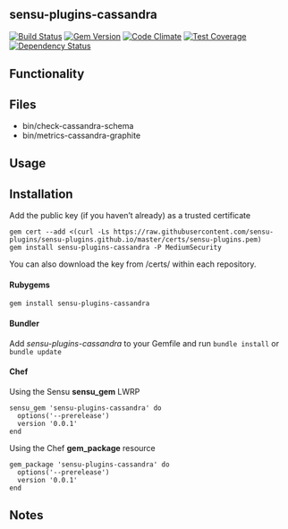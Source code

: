 ## sensu-plugins-cassandra

[![Build Status](https://travis-ci.org/sensu-plugins/sensu-plugins-cassandra.svg?branch=master)](https://travis-ci.org/sensu-plugins/sensu-plugins-cassandra)
[![Gem Version](https://badge.fury.io/rb/sensu-plugins-cassandra.svg)](http://badge.fury.io/rb/sensu-plugins-cassandra)
[![Code Climate](https://codeclimate.com/github/sensu-plugins/sensu-plugins-cassandra/badges/gpa.svg)](https://codeclimate.com/github/sensu-plugins/sensu-plugins-cassandra)
[![Test Coverage](https://codeclimate.com/github/sensu-plugins/sensu-plugins-cassandra/badges/coverage.svg)](https://codeclimate.com/github/sensu-plugins/sensu-plugins-cassandra)
[![Dependency Status](https://gemnasium.com/sensu-plugins/sensu-plugins-cassandra.svg)](https://gemnasium.com/sensu-plugins/sensu-plugins-cassandra)

## Functionality

## Files
 * bin/check-cassandra-schema
 * bin/metrics-cassandra-graphite

## Usage

## Installation

Add the public key (if you haven’t already) as a trusted certificate

```
gem cert --add <(curl -Ls https://raw.githubusercontent.com/sensu-plugins/sensu-plugins.github.io/master/certs/sensu-plugins.pem)
gem install sensu-plugins-cassandra -P MediumSecurity
```

You can also download the key from /certs/ within each repository.

#### Rubygems

`gem install sensu-plugins-cassandra`

#### Bundler

Add *sensu-plugins-cassandra* to your Gemfile and run `bundle install` or `bundle update`

#### Chef

Using the Sensu **sensu_gem** LWRP
```
sensu_gem 'sensu-plugins-cassandra' do
  options('--prerelease')
  version '0.0.1'
end
```

Using the Chef **gem_package** resource
```
gem_package 'sensu-plugins-cassandra' do
  options('--prerelease')
  version '0.0.1'
end
```

## Notes
